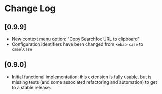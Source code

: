 # Change Log

## [0.9.9]

- New context menu option: "Copy Searchfox URL to clipboard"
- Configuration identifiers have been changed from `kebab-case` to `camelCase`

## [0.9.0]

- Initial functional implementation: this extension is fully usable, but is
  missing tests (and some associated refactoring and automation) to get to a
  stable release.